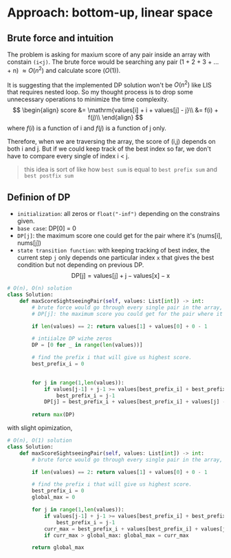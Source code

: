 # Approach: bottom-up, linear space

## Brute force and intuition
The problem is asking for maxium score of any pair inside an array with constain `(i<j)`. The brute force would be searching any pair (1 + 2 + 3 + ... + n) $\approx O(n^2)$ and calculate score ($O(1)$). 

It is suggesting that the implemented DP solution won't be $O(n^2)$ like LIS that requires nested loop. So my thought process is to drop some unnecessary operations to minimize the time complexity. 
$$
\begin{align}
score &= \mathrm{values[i] + i + values[j] - j}\\
 &= f(i) + f(j)\\
\end{align}
$$
where $f(i)$ is a function of i and $f(j)$ is a function of j only.

Therefore, when we are traversing the array, the score of (i,j) depends on both i and j. But if we could keep track of the best index so far, we don't have to compare every single of index i < j.

> this idea is sort of like how `best sum` is equal to `best prefix sum` and `best postfix sum`

## Definion of DP

- `initialization`: all zeros or `float("-inf")` depending on the constrains given.
- `base case`: DP[0] = 0
- `DP[j]`: the maximum score one could get for the pair where it's (nums[i], nums[j])
- `state transition function`: with keeping tracking of best index, the current step `j` only depends one particular index `x` that gives the best condition but not depending on previous DP.
$$
\mathrm{DP[j] = values[j] + j - values[x] - x}
$$


```python
# O(n), O(n) solution
class Solution:
    def maxScoreSightseeingPair(self, values: List[int]) -> int:
        # brute force would go through every single pair in the array, O(n^2)
        # DP[j]: the maximum score you could get for the pair where it's (nums[i], nums[j])

        if len(values) == 2: return values[1] + values[0] + 0 - 1

        # intiialze DP wizhe zeros
        DP = [0 for _ in range(len(values))]

        # find the prefix i that will give us highest score.
        best_prefix_i = 0
       

        for j in range(1,len(values)):
            if values[j-1] + j-1 >= values[best_prefix_i] + best_prefix_i:
                best_prefix_i = j-1
            DP[j] = best_prefix_i + values[best_prefix_i] + values[j] - j
        
        return max(DP)
```

with slight opimization, 
```python
# O(n), O(1) solution
class Solution:
    def maxScoreSightseeingPair(self, values: List[int]) -> int:
        # brute force would go through every single pair in the array, O(n^2)

        if len(values) == 2: return values[1] + values[0] + 0 - 1

        # find the prefix i that will give us highest score.
        best_prefix_i = 0
        global_max = 0

        for j in range(1,len(values)):
            if values[j-1] + j-1 >= values[best_prefix_i] + best_prefix_i:
                best_prefix_i = j-1
            curr_max = best_prefix_i + values[best_prefix_i] + values[j] - j
            if curr_max > global_max: global_max = curr_max

        return global_max
```
